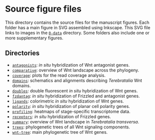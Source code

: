 # Source figure files

This directory contains the source files for the manuscript figures.
Each folder has a main figure in SVG assembled using Inkscape.
This SVG file links to images in the [`0-data`](../0-data) directory.
Some folders also include one or more supplementary figures.

## Directories

- [`antagonists`](antagonists): *in situ* hybridization of Wnt antagonist genes.
- [`comparative`](comparative): overview of Wnt landscape across the phylogeny.
- [`coverage`](coverage): plots for the read coverage analysis.
- [`domains`](domains): schematics and alignments describing *Terebratalia* Wnt domains.
- [`doubles`](doubles): double fluorescent *in situ* hybridization of Wnt genes.
- [`fzdantag`](fzdantag): *in situ* hybridization of Frizzled and antagonist genes.
- [`ligands`](ligands): colorimetric *in situ* hybridization of Wnt genes.
- [`polarity`](polarity): *in situ* hybridization of planar cell polarity genes.
- [`profiling`](profiling): heatmaps of stage-specific transcriptome data.
- [`receptors`](receptors): *in situ* hybridization of Frizzled genes.
- [`summary`](summary): overview of Wnt landscape in *Terebratalia transversa*.
- [`trees`](trees): phylogenetic trees of all Wnt signaling components.
- [`wnt-tree`](wnt-tree): main phylogenetic tree of Wnt genes.
